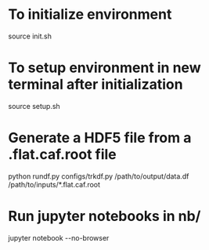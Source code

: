 # To initialize environment

source init.sh

# To setup environment in new terminal after initialization

source setup.sh

# Generate a HDF5 file from a .flat.caf.root file

python rundf.py configs/trkdf.py /path/to/output/data.df /path/to/inputs/\*.flat.caf.root

# Run jupyter notebooks in nb/

jupyter notebook --no-browser
